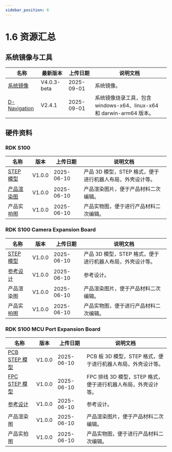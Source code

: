 ```yaml
---
sidebar_position: 6
---
```


# 1.6 资源汇总

## 系统镜像与工具

| 名称                                                                                   | 最新版本    | 上传日期   | 说明文档                                                             |
| -------------------------------------------------------------------------------------- | ----------- | ---------- | -------------------------------------------------------------------- |
| [系统镜像](https://archive.d-robotics.cc/downloads/os_images/rdk_s100/)                | V4.0.3-beta | 2025-09-01 | 系统镜像。                                                           |
| [D-Navigation](https://archive.d-robotics.cc/downloads/software_tools/download_tools/) | V2.4.1      | 2025-09-01 | 系统镜像烧录工具，包含 windows-x64、linux-x64 和 darwin-arm64 版本。 |

## 硬件资料

### RDK S100

| 名称                                                                                                            | 版本   | 上传日期   | 说明文档                                                  |
| --------------------------------------------------------------------------------------------------------------- | ------ | ---------- | --------------------------------------------------------- |
| [STEP 模型](https://archive.d-robotics.cc/downloads/hardware/rdk_s100/rdk_s100/drobotics_rdk_s100_v1p0.step)    | V1.0.0 | 2025-06-10 | 产品 3D 模型，STEP 格式，便于进行机器人布局，外壳设计等。 |
| [产品渲染图](https://archive.d-robotics.cc/downloads/hardware/rdk_s100/rdk_s100/drobotics_rdk_s100_renders.zip) | V1.0.0 | 2025-06-10 | 产品渲染图片，便于产品材料二次编辑。                      |
| 产品实拍图                                                                                                      | V1.0.0 | 2025-06-10 | 产品实物图，便于进行产品材料二次编辑。                    |

### RDK S100 Camera Expansion Board

| 名称                                                                                                                                                                      | 版本   | 上传日期   | 说明文档                                                  |
| ------------------------------------------------------------------------------------------------------------------------------------------------------------------------- | ------ | ---------- | --------------------------------------------------------- |
| [STEP 模型](https://archive.d-robotics.cc/downloads/hardware/rdk_s100/rdk_s100_camera_expansion_board/drobotics_rdk_s100_camera_expansion_board_v1p0.step)                | V1.0.0 | 2025-06-10 | 产品 3D 模型，STEP 格式，便于进行机器人布局，外壳设计等。 |
| [参考设计](https://archive.d-robotics.cc/downloads/hardware/rdk_s100/rdk_s100_camera_expansion_board/drobotics_rdk_s100_camera_expansion_board_reference_design_v1p0.zip) | V1.0.0 | 2025-06-10 | 参考设计。                                                |
| 产品渲染图                                                                                                                                                                | V1.0.0 | 2025-06-10 | 产品渲染图片，便于产品材料二次编辑。                      |
| 产品实拍图                                                                                                                                                                | V1.0.0 | 2025-06-10 | 产品实物图，便于进行产品材料二次编辑。                    |

### RDK S100 MCU Port Expansion Board

| 名称                                                                                                                                                                          | 版本   | 上传日期   | 说明文档                                                      |
| ----------------------------------------------------------------------------------------------------------------------------------------------------------------------------- | ------ | ---------- | ------------------------------------------------------------- |
| [PCB STEP 模型](https://archive.d-robotics.cc/downloads/hardware/rdk_s100/rdk_s100_mcu_port_expansion_board/drobotics_rdk_s100_mcu_port_expansion_board_v1p0.step)            | V1.0.0 | 2025-06-10 | PCB 板 3D 模型，STEP 格式，便于进行机器人布局，外壳设计等。   |
| [FPC STEP 模型](https://archive.d-robotics.cc/downloads/hardware/rdk_s100/rdk_s100_mcu_port_expansion_board/drobotics_rdk_s100_mcu_port_expansion_board_fpc_v1p0.step)        | V1.0.0 | 2025-06-10 | FPC 排线 3D 模型，STEP 格式，便于进行机器人布局，外壳设计等。 |
| [参考设计](https://archive.d-robotics.cc/downloads/hardware/rdk_s100/rdk_s100_mcu_port_expansion_board/drobotics_rdk_s100_mcu_port_expansion_board_reference_design_v1p0.zip) | V1.0.0 | 2025-06-10 | 参考设计。                                                    |
| 产品渲染图                                                                                                                                                                    | V1.0.0 | 2025-06-10 | 产品渲染图片，便于产品材料二次编辑。                          |
| 产品实拍图                                                                                                                                                                    | V1.0.0 | 2025-06-10 | 产品实物图，便于进行产品材料二次编辑。                        |
